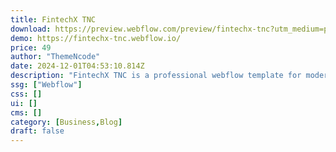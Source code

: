 ```yaml
---
title: FintechX TNC
download: https://preview.webflow.com/preview/fintechx-tnc?utm_medium=preview_link&utm_source=designer&utm_content=fintechx-tnc&preview=d9d947923310e4a80cb99fef1778259f&workflow=sitePreview
demo: https://fintechx-tnc.webflow.io/
price: 49
author: "ThemeNcode"
date: 2024-12-01T04:53:10.814Z
description: "FintechX TNC is a professional webflow template for modern banking and finance website solutions. Ideal for facilitating secure and convenient financial transactions in the digital realm."
ssg: ["Webflow"]
css: []
ui: []
cms: []
category: [Business,Blog]
draft: false
---
```

